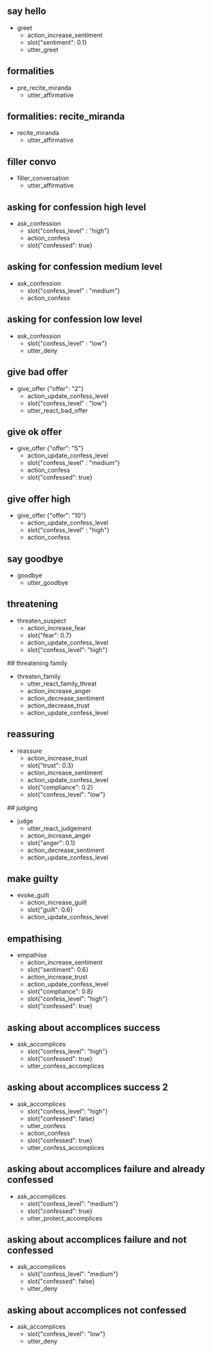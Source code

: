 ## say hello
* greet
  - action_increase_sentiment
  - slot{"sentiment": 0.1}
  - utter_greet

## formalities
* pre_recite_miranda
    - utter_affirmative

## formalities: recite_miranda
* recite_miranda
    - utter_affirmative

## filler convo
* filler_conversation
    - utter_affirmative

## asking for confession high level
* ask_confession
  - slot{"confess_level" : "high"}
  - action_confess
  - slot{"confessed": true}

## asking for confession medium level
* ask_confession
  - slot{"confess_level" : "medium"}
  - action_confess

## asking for confession low level
* ask_confession
  - slot{"confess_level" : "low"}
  - utter_deny

## give bad offer
* give_offer {"offer": "2"}
  - action_update_confess_level
  - slot{"confess_level" : "low"}
  - utter_react_bad_offer

## give ok offer
* give_offer {"offer": "5"}
  - action_update_confess_level
  - slot{"confess_level" : "medium"}
  - action_confess
  - slot{"confessed": true}

## give offer high
* give_offer {"offer": "10"}
  - action_update_confess_level
  - slot{"confess_level" : "high"}
  - action_confess

## say goodbye
* goodbye
  - utter_goodbye

## threatening
* threaten_suspect
  - action_increase_fear
  - slot{"fear": 0.7}
  - action_update_confess_level
  - slot{"confess_level": "high"}

## threatening family
* threaten_family
  - utter_react_family_threat
  - action_increase_anger
  - action_decrease_sentiment
  - action_decrease_trust
  - action_update_confess_level

## reassuring 
* reassure
  - action_increase_trust
  - slot{"trust": 0.3}
  - action_increase_sentiment
  - action_update_confess_level
  - slot{"compliance": 0.2}
  - slot{"confess_level": "low"}

## judging
* judge
  - utter_react_judgement
  - action_increase_anger
  - slot{"anger": 0.1}
  - action_decrease_sentiment
  - action_update_confess_level

## make guilty
* evoke_guilt
  - action_increase_guilt
  - slot{"guilt": 0.6}
  - action_update_confess_level

## empathising
* empathise
  - action_increase_sentiment
  - slot{"sentiment": 0.6}
  - action_increase_trust
  - action_update_confess_level
  - slot{"compliance": 0.8}
  - slot{"confess_level": "high"}
  - slot{"confessed": true}

## asking about accomplices success
* ask_accomplices
  - slot{"confess_level": "high"}
  - slot{"confessed": true}
  - utter_confess_accomplices

## asking about accomplices success 2
* ask_accomplices
  - slot{"confess_level": "high"}
  - slot{"confessed": false}
  - utter_confess
  - action_confess
  - slot{"confessed": true}
  - utter_confess_accomplices

## asking about accomplices failure and already confessed
* ask_accomplices
  - slot{"confess_level": "medium"}
  - slot{"confessed": true}
  - utter_protect_accomplices

## asking about accomplices failure and not confessed
* ask_accomplices
  - slot{"confess_level": "medium"}
  - slot{"confessed": false}
  - utter_deny

## asking about accomplices not confessed
* ask_accomplices
  - slot{"confess_level": "low"}
  - utter_deny
